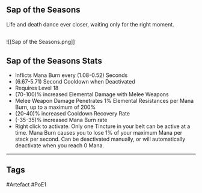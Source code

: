 ## Sap of the Seasons
Life and death dance ever closer,
waiting only for the right moment.
##
![[Sap of the Seasons.png]]
## Sap of the Seasons Stats
- Inflicts Mana Burn every (1.08-0.52) Seconds
- (6.67-5.71) Second Cooldown when Deactivated
- Requires Level 18
- (70-100)% increased Elemental Damage with Melee Weapons
- Melee Weapon Damage Penetrates 1% Elemental Resistances per Mana Burn, up to a maximum of 200%
- (20-40)% increased Cooldown Recovery Rate
- (-35-35)% increased Mana Burn rate
- Right click to activate. Only one Tincture in your belt can be active at a time. Mana Burn causes you to lose 1% of your maximum Mana per stack per second. Can be deactivated manually, or will automatically deactivate when you reach 0 Mana.


---
## Tags
#Artefact
#PoE1